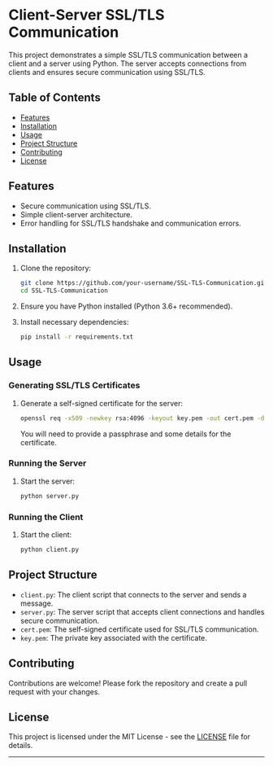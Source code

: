 

# Client-Server SSL/TLS Communication

This project demonstrates a simple SSL/TLS communication between a client and a server using Python. The server accepts connections from clients and ensures secure communication using SSL/TLS.

## Table of Contents
- [Features](#features)
- [Installation](#installation)
- [Usage](#usage)
- [Project Structure](#project-structure)
- [Contributing](#contributing)
- [License](#license)

## Features
- Secure communication using SSL/TLS.
- Simple client-server architecture.
- Error handling for SSL/TLS handshake and communication errors.

## Installation
1. Clone the repository:
    ```sh
    git clone https://github.com/your-username/SSL-TLS-Communication.git
    cd SSL-TLS-Communication
    ```

2. Ensure you have Python installed (Python 3.6+ recommended).

3. Install necessary dependencies:
    ```sh
    pip install -r requirements.txt
    ```

## Usage

### Generating SSL/TLS Certificates
1. Generate a self-signed certificate for the server:
    ```sh
    openssl req -x509 -newkey rsa:4096 -keyout key.pem -out cert.pem -days 365
    ```
    You will need to provide a passphrase and some details for the certificate.

### Running the Server
1. Start the server:
    ```sh
    python server.py
    ```

### Running the Client
1. Start the client:
    ```sh
    python client.py
    ```

## Project Structure
- `client.py`: The client script that connects to the server and sends a message.
- `server.py`: The server script that accepts client connections and handles secure communication.
- `cert.pem`: The self-signed certificate used for SSL/TLS communication.
- `key.pem`: The private key associated with the certificate.

## Contributing
Contributions are welcome! Please fork the repository and create a pull request with your changes.

## License
This project is licensed under the MIT License - see the [LICENSE](LICENSE) file for details.

---

